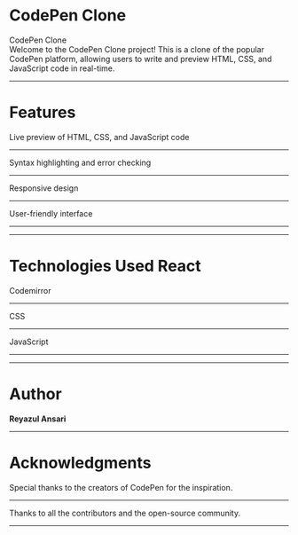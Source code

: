 <h1>CodePen Clone</h1>CodePen Clone
<br>
Welcome to the CodePen Clone project! This is a clone of the popular CodePen platform, allowing users to write and preview HTML, CSS, and JavaScript code in real-time.
<hr>

<h1>Features</h1>
Live preview of HTML, CSS, and JavaScript code<hr>
Syntax highlighting and error checking<hr>
Responsive design<hr>
User-friendly interface<hr>

<hr>

<h1>Technologies Used React</h1>
Codemirror<hr>
CSS<hr>
JavaScript<hr>

<hr>

<h1>Author</h1>
<b>Reyazul Ansari</b>

<hr>

<h1>Acknowledgments</h1>
Special thanks to the creators of CodePen for the inspiration.<hr>
Thanks to all the contributors and the open-source community.<hr>